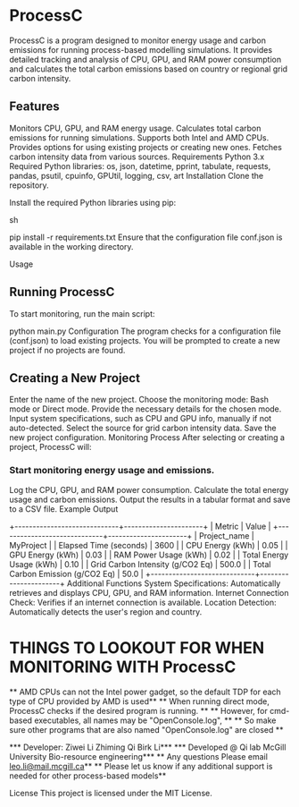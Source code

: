 # ProcessC

ProcessC is a program designed to monitor energy usage and carbon emissions for running process-based modelling simulations. 
It provides detailed tracking and analysis of CPU, GPU, and RAM power consumption and calculates the total carbon emissions based on country or regional grid carbon intensity.

## Features
Monitors CPU, GPU, and RAM energy usage.
Calculates total carbon emissions for running simulations.
Supports both Intel and AMD CPUs.
Provides options for using existing projects or creating new ones.
Fetches carbon intensity data from various sources.
Requirements
Python 3.x
Required Python libraries: os, json, datetime, pprint, tabulate, requests, pandas, psutil, cpuinfo, GPUtil, logging, csv, art
Installation
Clone the repository.

Install the required Python libraries using pip:

sh

pip install -r requirements.txt
Ensure that the configuration file conf.json is available in the working directory.

Usage
## Running ProcessC
To start monitoring, run the main script:


python main.py
Configuration
The program checks for a configuration file (conf.json) to load existing projects. You will be prompted to create a new project if no projects are found.

## Creating a New Project
Enter the name of the new project.
Choose the monitoring mode: Bash mode or Direct mode.
Provide the necessary details for the chosen mode.
Input system specifications, such as CPU and GPU info, manually if not auto-detected.
Select the source for grid carbon intensity data.
Save the new project configuration.
Monitoring Process
After selecting or creating a project, ProcessC will:

### Start monitoring energy usage and emissions.
Log the CPU, GPU, and RAM power consumption.
Calculate the total energy usage and carbon emissions.
Output the results in a tabular format and save to a CSV file.
Example Output

+-----------------------------+----------------------+
| Metric                      | Value                |
+-----------------------------+----------------------+
| Project_name                | MyProject            |
| Elapsed Time (seconds)      | 3600                 |
| CPU Energy (kWh)            | 0.05                 |
| GPU Energy (kWh)            | 0.03                 |
| RAM Power Usage (kWh)       | 0.02                 |
| Total Energy Usage (kWh)    | 0.10                 |
| Grid Carbon Intensity (g/CO2 Eq) | 500.0           |
| Total Carbon Emission (g/CO2 Eq) | 50.0            |
+-----------------------------+----------------------+
Additional Functions
System Specifications: Automatically retrieves and displays CPU, GPU, and RAM information.
Internet Connection Check: Verifies if an internet connection is available.
Location Detection: Automatically detects the user's region and country.

# THINGS TO LOOKOUT FOR WHEN MONITORING WITH ProcessC
** AMD CPUs can not the Intel power gadget, so the default TDP for each type of CPU provided by AMD is used**
** When running direct mode, ProcessC checks if the desired program is running. **
** However, for cmd-based executables, all names may be "OpenConsole.log", **
** So make sure other programs that are also named "OpenConsole.log" are closed **

*** Developer: Ziwei Li Zhiming Qi Birk Li***
*** Developed @ Qi lab McGill University Bio-resource engineering***
** Any questions Please email leo.li@mail.mcgill.ca**
** Please let us know if any additional support is needed for other process-based models**


License
This project is licensed under the MIT License.
